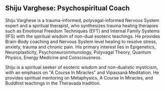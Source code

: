## Shiju Varghese: Psychospiritual Coach 

Shiju Varghese is a trauma-informed, polyvagal-informed Nervous System expert and a spiritual therapist, who synthesizes trauma healing therapies such as Emotional Freedom Techniques (EFT) and Internal Family Systems (IFS) with the spiritual wisdom of non-dual esoteric teachings. He provides Brain-Body coaching and Nervous System level healing to resolve stress, anxiety, trauma and chronic pain. His primary interest lies in Epigenetics, Neuroplasticity, Psychoneuroimmunology, Polyvagal Theory, Quantum Physics, Energy Medicine and Consciousness.

Shiju is a spiritual seeker of esoteric wisdom and non-dualistic mysticism, with an emphasis on "A Course In Miracles" and Vipassanā Meditation. He provides spiritual mentoring on Metaphysics, A Course In Miracles, and Buddhist teachings in the Theravada tradition.
